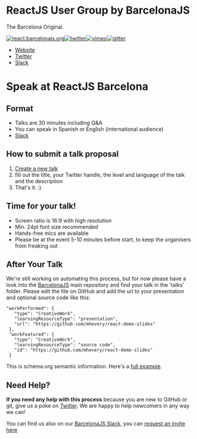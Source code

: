 # ReactJS User Group by BarcelonaJS
The Barcelona Original.

[![react.barcelonajs.org](https://img.shields.io/badge/http://-barcelonajs.org-red.svg?style=flat-square)](http://react.barcelonajs.org)[![twitter](https://img.shields.io/badge/twitter-BcnJS-55acee.svg?style=flat-square)](http://twitter.com/bcnjs)[![vimeo](https://img.shields.io/badge/vimeo-barcelonajs-black.svg?style=flat-square)](https://barcelonajs.slack.com)[![gitter](https://img.shields.io/gitter/room/nwjs/nw.js.svg?style=flat-square)](https://gitter.im/BarcelonaJS/BarcelonaJS?utm_source=badge&utm_medium=badge&utm_campaign=pr-badge&utm_content=badge)

- [Website](http://react.barcelonajs.org)
- [Twitter](http://twitter.com/bcnjs)
- [Slack](https://barcelonajs.slack.com)


# Speak at ReactJS Barcelona
## Format

- Talks are 30 minutes including Q&A
- You can speak in Spanish or English (international audience)
- [Slack](https://barcelonajs.slack.com)

## How to submit a talk proposal

1. [Create a new talk](https://github.com/BarcelonaJS/react/issues/new)
2. fill out the title, your Twitter handle, the level and language of the talk and the description
3. That's it. :)

## Time for your talk!

- Screen ratio is 16:9 with high resolution
- Min. 24pt font size recommended
- Hands-free mics are available
- Please be at the event 5-10 minutes before start, to keep the organisers from freaking out

## After Your Talk

We're still working on automating this process, but for now please have a look into the [BarcelonaJS](https://github.com/BarcelonaJS/react) main repository and find your talk in the 'talks' folder. Please edit the file on GitHub and add the url to your presentation and optional source code like this:

```
"workPerformed": {
   "type": "CreativeWork",
   "learningResourceType": "presentation",
   "url": "https://github.com/mhevery/react-demo-slides"
 },
 "workFeatured": {
   "type": "CreativeWork",
   "learningResourceType": "source code",
   "id": "https://github.com/mhevery/react-demo-slides"
 }
 ```

This is schema.org semantic information. Here's a [full example](https://github.com/BarcelonaJS/BarcelonaJS/blob/master/talks/20150318-introduction-to-reactjs.md).


## Need Help?

**If you need any help with this process** because you are new to GitHub or git, give us a poke on [Twitter](https://twitter.com/bcnjs). We are happy to help newcomers in any way we can!

You can find us also on our [BarcelonaJS Slack](https://barcelonajs.slack.com), you can [request an invite here]( http://barcelonajs.herokuapp.com)

